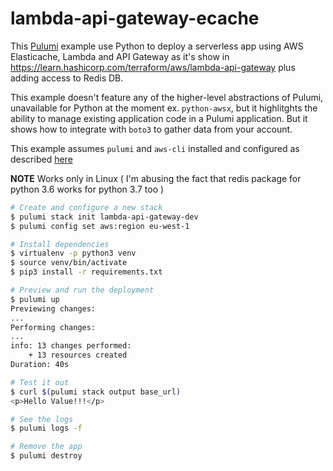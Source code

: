 # lambda-api-gateway-ecache

This [Pulumi](https://github.com/pulumi/pulumi) example use Python to deploy a serverless app using AWS Elasticache, Lambda and API Gateway as it's show in https://learn.hashicorp.com/terraform/aws/lambda-api-gateway plus adding access to Redis DB.

This example doesn't feature any of the higher-level abstractions of Pulumi, unavailable for Python at the moment ex. `python-awsx`, but it highlitghts the ability to manage existing application code in a Pulumi application. But it shows how to integrate with `boto3` to gather data from your account.

This example assumes `pulumi` and `aws-cli` installed and configured as described [here](https://pulumi.io/quickstart/aws/setup/#shared-credentials-file)

**NOTE** Works only in Linux ( I'm abusing the fact that redis package for python 3.6 works for python 3.7 too )

```bash
# Create and configure a new stack
$ pulumi stack init lambda-api-gateway-dev
$ pulumi config set aws:region eu-west-1

# Install dependencies
$ virtualenv -p python3 venv
$ source venv/bin/activate
$ pip3 install -r requirements.txt

# Preview and run the deployment
$ pulumi up
Previewing changes:
...
Performing changes:
...
info: 13 changes performed:
    + 13 resources created
Duration: 40s

# Test it out
$ curl $(pulumi stack output base_url)
<p>Hello Value!!!</p>

# See the logs
$ pulumi logs -f

# Remove the app
$ pulumi destroy
```
